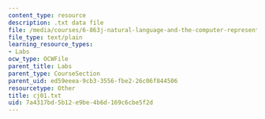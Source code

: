 ```yaml
---
content_type: resource
description: .txt data file
file: /media/courses/6-863j-natural-language-and-the-computer-representation-of-knowledge-spring-2003/7a4317bd5b12e9be4b6d169c6cbe5f2d_cj01.txt
file_type: text/plain
learning_resource_types:
- Labs
ocw_type: OCWFile
parent_title: Labs
parent_type: CourseSection
parent_uid: ed59eeea-9cb3-3556-fbe2-26c06f844506
resourcetype: Other
title: cj01.txt
uid: 7a4317bd-5b12-e9be-4b6d-169c6cbe5f2d
---
```

